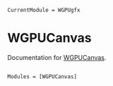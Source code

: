 ```@meta
CurrentModule = WGPUgfx
```

# WGPUCanvas

Documentation for [WGPUCanvas](https://github.com/arhik/WGPUCanvas.jl).

```@index
```

```@autodocs
Modules = [WGPUCanvas]
```
